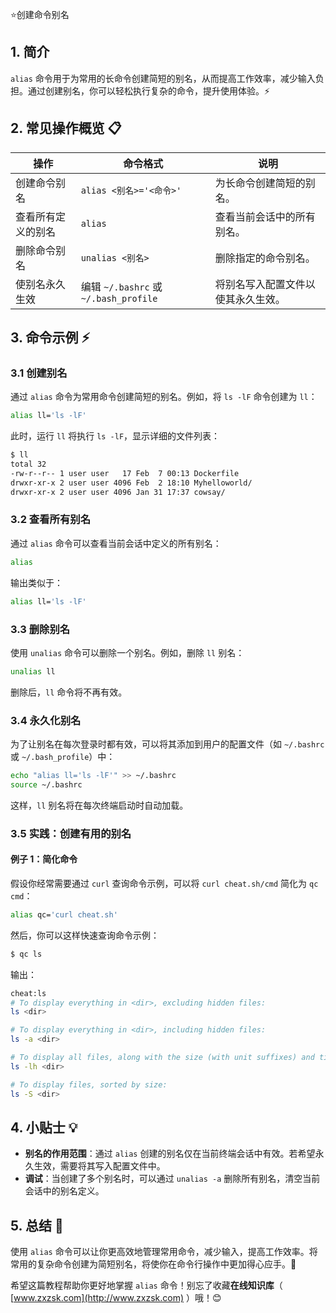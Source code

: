 ⭐创建命令别名

## 1. 简介

`alias` 命令用于为常用的长命令创建简短的别名，从而提高工作效率，减少输入负担。通过创建别名，你可以轻松执行复杂的命令，提升使用体验。⚡

## 2. 常见操作概览 📋

| 操作                           | 命令格式                  | 说明                            |
|--------------------------------|-------------------------|---------------------------------|
| 创建命令别名                    | `alias <别名>='<命令>'`  | 为长命令创建简短的别名。          |
| 查看所有定义的别名              | `alias`                  | 查看当前会话中的所有别名。        |
| 删除命令别名                    | `unalias <别名>`          | 删除指定的命令别名。              |
| 使别名永久生效                  | 编辑 `~/.bashrc` 或 `~/.bash_profile` | 将别名写入配置文件以使其永久生效。 |

## 3. 命令示例 ⚡

### 3.1 创建别名

通过 `alias` 命令为常用命令创建简短的别名。例如，将 `ls -lF` 命令创建为 `ll`：

```bash
alias ll='ls -lF'
```

此时，运行 `ll` 将执行 `ls -lF`，显示详细的文件列表：

```bash
$ ll
total 32
-rw-r--r-- 1 user user   17 Feb  7 00:13 Dockerfile
drwxr-xr-x 2 user user 4096 Feb  2 18:10 Myhelloworld/
drwxr-xr-x 2 user user 4096 Jan 31 17:37 cowsay/
```

### 3.2 查看所有别名

通过 `alias` 命令可以查看当前会话中定义的所有别名：

```bash
alias
```

输出类似于：

```bash
alias ll='ls -lF'
```

### 3.3 删除别名

使用 `unalias` 命令可以删除一个别名。例如，删除 `ll` 别名：

```bash
unalias ll
```

删除后，`ll` 命令将不再有效。

### 3.4 永久化别名

为了让别名在每次登录时都有效，可以将其添加到用户的配置文件（如 `~/.bashrc` 或 `~/.bash_profile`）中：

```bash
echo "alias ll='ls -lF'" >> ~/.bashrc
source ~/.bashrc
```

这样，`ll` 别名将在每次终端启动时自动加载。

### 3.5 实践：创建有用的别名

#### 例子 1：简化命令

假设你经常需要通过 `curl` 查询命令示例，可以将 `curl cheat.sh/cmd` 简化为 `qc cmd`：

```bash
alias qc='curl cheat.sh'
```

然后，你可以这样快速查询命令示例：

```bash
$ qc ls
```

输出：

```bash
cheat:ls
# To display everything in <dir>, excluding hidden files:
ls <dir>

# To display everything in <dir>, including hidden files:
ls -a <dir>

# To display all files, along with the size (with unit suffixes) and timestamp:
ls -lh <dir>

# To display files, sorted by size:
ls -S <dir>
```

## 4. 小贴士 💡

- **别名的作用范围**：通过 `alias` 创建的别名仅在当前终端会话中有效。若希望永久生效，需要将其写入配置文件中。
- **调试**：当创建了多个别名时，可以通过 `unalias -a` 删除所有别名，清空当前会话中的别名定义。

## 5. 总结 🎯

使用 `alias` 命令可以让你更高效地管理常用命令，减少输入，提高工作效率。将常用的复杂命令创建为简短别名，将使你在命令行操作中更加得心应手。🚀

希望这篇教程帮助你更好地掌握 `alias` 命令！别忘了收藏**在线知识库**（ [www.zxzsk.com](http://www.zxzsk.com) ）哦！😊